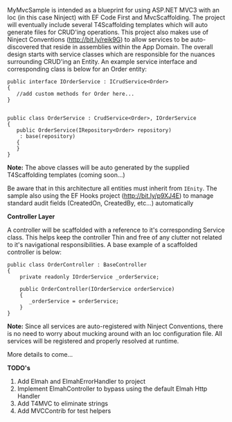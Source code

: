 MyMvcSample is intended as a blueprint for using ASP.NET MVC3 with an Ioc (in this case Ninject) with EF Code First and MvcScaffolding.  The project will eventually include several T4Scaffolding templates which will auto generate files for CRUD'ing operations.  This project also makes use of Ninject Conventions (http://bit.ly/reik9G) to allow services to be auto-discovered that reside in assemblies within the App Domain.  The overall design starts with service classes which are responsible for the nuances surrounding CRUD'ing an Entity.  An example service interface and corresponding class is below for an Order entity:


    public interface IOrderService : ICrudService<Order>
    {
       //add custom methods for Order here...
    }


    public class OrderService : CrudService<Order>, IOrderService
    {
       public OrderService(IRepository<Order> repository)
        : base(repository)
       {
       }
    }


**Note:** The above classes will be auto generated by the supplied T4Scaffolding templates (coming soon...)


Be aware that in this architecture all entities must inherit from `IEnity`.  The sample also using the EF Hooks project (<http://bit.ly/p9XJ4E>) to manage standard audit fields (CreatedOn, CreatedBy, etc...) automatically


**Controller Layer**

A controller will be scaffolded with a reference to it's corresponding Service class.  This helps keep the controller Thin and free of any clutter not related to it's navigational responsibilities.  A base example of a scaffolded controller is below:

    public class OrderController : BaseController
    {
        private readonly IOrderService _orderService;

        public OrderController(IOrderService orderService)
        {
           _orderService = orderService;
        }
    }


**Note:** Since all services are auto-registered with Ninject Conventions, there is no need to worry about mucking around with an Ioc configuration file. All services will be registered and properly resolved at runtime.

More details to come...

**TODO's**

1.  Add Elmah and ElmahErrorHandler to project
2.  Implement ElmahController to bypass using the default Elmah Http Handler
3.  Add T4MVC to eliminate strings
4.  Add MVCContrib for test helpers
